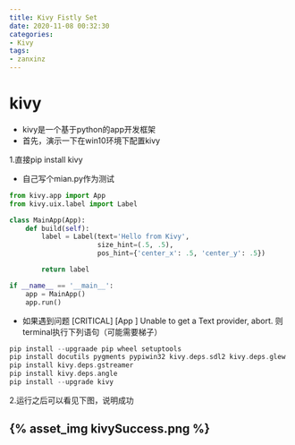 ```yaml
---
title: Kivy Fistly Set
date: 2020-11-08 00:32:30
categories:
- Kivy
tags:
- zanxinz
---
```

# kivy
- kivy是一个基于python的app开发框架
- 首先，演示一下在win10环境下配置kivy

1.直接pip install kivy

- 自己写个mian.py作为测试
```py
from kivy.app import App
from kivy.uix.label import Label

class MainApp(App):
    def build(self):
        label = Label(text='Hello from Kivy',
                      size_hint=(.5, .5),
                      pos_hint={'center_x': .5, 'center_y': .5})

        return label

if __name__ == '__main__':
    app = MainApp()
    app.run()
```

- 如果遇到问题 [CRITICAL] [App         ] Unable to get a Text provider, abort.
则terminal执行下列语句（可能需要梯子）
```c
pip install --upgraade pip wheel setuptools
pip install docutils pygments pypiwin32 kivy.deps.sdl2 kivy.deps.glew
pip install kivy.deps.gstreamer
pip install kivy.deps.angle
pip install --upgrade kivy
```

2.运行之后可以看见下图，说明成功
## {% asset_img kivySuccess.png %}

<!-- More -->
